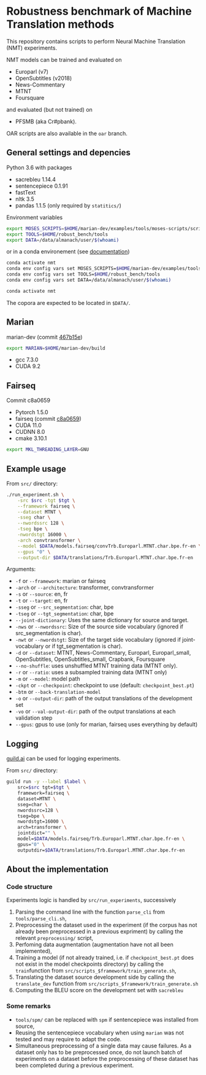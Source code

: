 # Robustness benchmark of Machine Translation methods

This repository contains scripts to perform Neural Machine Translation (NMT) experiments.

NMT models can be trained and evaluated on
  - Europarl (v7)
  - OpenSubtitles (v2018)
  - News-Commentary
  - MTNT
  - Foursquare

and evaluated (but not trained) on
  - PFSMB (aka Cr#pbank).

OAR scripts are also available in the `oar` branch.
## General settings and depencies

Python 3.6 with packages
  - sacrebleu 1.14.4
  - sentencepiece 0.1.91
  - fastText
  - nltk 3.5
  - pandas 1.1.5 (only required by `statitics/`)

Environment variables

```bash
export MOSES_SCRIPTS=$HOME/marian-dev/examples/tools/moses-scripts/scripts
export TOOLS=$HOME/robust_bench/tools
export DATA=/data/almanach/user/$(whoami)
```

or in a conda environement (see
[documentation](https://docs.conda.io/projects/conda/en/latest/user-guide/tasks/manage-environments.html#setting-environment-variables))

```bash
conda activate nmt
conda env config vars set MOSES_SCRIPTS=$HOME/marian-dev/examples/tools/moses-scripts/scripts
conda env config vars set TOOLS=$HOME/robust_bench/tools
conda env config vars set DATA=/data/almanach/user/$(whoami)

conda activate nmt
```

The copora are expected to be located in `$DATA/`.
## Marian

marian-dev (commit [467b15e](https://github.com/marian-nmt/marian-dev/commit/467b15e2b94b7c7b25ceaee764f790d8faaeabf2))

```bash
export MARIAN=$HOME/marian-dev/build
```

- gcc 7.3.0
- CUDA 9.2

## Fairseq

Commit c8a0659

- Pytorch 1.5.0
- fairseq (commit [c8a0659](https://github.com/pytorch/fairseq/commit/c8a0659))
- CUDA 11.0
- CUDNN 8.0
- cmake 3.10.1

```bash
export MKL_THREADING_LAYER=GNU
```

## Example usage

From `src/` directory:

```bash
./run_experiment.sh \
    -src $src -tgt $tgt \
    --framework fairseq \
    --dataset MTNT \
    -sseg char \
    --nwordssrc 128 \
    -tseg bpe \
    -nwordstgt 16000 \
    -arch convtransformer \
    --model $DATA/models.fairseq/convTrb.Europarl.MTNT.char.bpe.fr-en \
    --gpus "0" \
    --output-dir $DATA/translations/Trb.Europarl.MTNT.char.bpe.fr-en
```

Arguments:
  - `-f` or `--framework`: marian or fairseq
  - `-arch` or `--architecture`: transformer, convtransformer
  - `-s` or `--source`: en, fr
  - `-t` or `--target`: en, fr
  - `-sseg` or `--src_segmentation`: char, bpe
  - `-tseg` or `--tgt_segmentation`: char, bpe
  - `--joint-dictionary`: Uses the same dictionary for source and target.
  - `-nws` or `--nwordssrc`: Size of the source side vocabulary (ignored if src_segmentation is char).
  - `-nwt` or `--nwordstgt`: Size of the target side vocabulary (ignored if joint-vocabulary or if tgt_segmentation is char).
  - `-d` or `--dataset`: MTNT, News-Commentary, Europarl, Europarl_small, OpenSubtitles, OpenSubtitles_small, Crapbank, Foursquare
  - `--no-shuffle`: uses unshuffled MTNT training data (MTNT only).
  - `-r` or `--ratio`: uses a subsampled training data (MTNT only)
  - `-m` or `--model`: model path
  - `-ckpt` or `--checkpoint`: checkpoint to use (default: `checkpoint_best.pt`)
  - `-btm` or `--back-translation-model`
  - `-o` or `--output-dir`: path of the output translations of the development set
  - `-vo` or `--val-output-dir`: path of the output translations at each validation step
  - `--gpus`: gpus to use (only for marian, fairseq uses everything by default)

## Logging

[guild.ai](https://guild.ai/) can be used for logging experiments.

From `src/` directory:

```bash
guild run -y --label $label \
    src=$src tgt=$tgt \
    framework=fairseq \
    dataset=MTNT \
    sseg=char \
    nwordssrc=128 \
    tseg=bpe \
    nwordstgt=16000 \
    arch=transformer \
    jointdict="" \
    model=$DATA/models.fairseq/Trb.Europarl.MTNT.char.bpe.fr-en \
    gpus="0" \
    outputdir=$DATA/translations/Trb.Europarl.MTNT.char.bpe.fr-en
```

## About the implementation

### Code structure

Experiments logic is handled by `src/run_experiments`, successively
1. Parsing the command line with the function `parse_cli` from `tools/parse_cli.sh`,
2. Preprocessing the dataset used in the experiment (if the corpus has not already been preprocessed in a previous expriment) by calling the relevant `preprocessing/` script,
3. Perfoming data augmentation (augmentation have not all been implemented),
4. Training a model (if not already trained, i.e. if `checkpoint_best.pt` does not exist in the model checkpoints directory) by calling the `train`function from `src/scripts_$framework/train_generate.sh`,
5. Translating the dataset source development side by calling the `translate_dev` function from `src/scripts_$framework/train_generate.sh`
6. Computing the BLEU score on the development set with `sacrebleu`

### Some remarks
  - `tools/spm/` can be replaced with `spm` if sentencepiece was installed from source,
  - Reusing the sentencepiece vocabulary when using `marian` was not tested and may require to adapt the code.
  - Simultaneous preprocessing of a single data may cause failures. As a dataset only has to be preprocessed once, do not launch batch of experiments on a dataset before the preprocessing of these dataset has been completed during a previous experiment.
